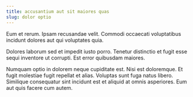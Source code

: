 ```yaml
---
title: accusantium aut sit maiores quas
slug: dolor optio
---
```


Eum et rerum. Ipsam recusandae velit. Commodi occaecati voluptatibus incidunt dolores aut qui voluptates quia.

Dolores laborum sed et impedit iusto porro. Tenetur distinctio et fugit esse sequi inventore ut corrupti. Est error quibusdam maiores.

Numquam optio in dolorem neque cupiditate est. Nisi est doloremque. Et fugit molestiae fugit repellat et alias. Voluptas sunt fuga natus libero. Similique consequatur sint incidunt est et aliquid at omnis asperiores. Eum aut quis facere cum autem.
